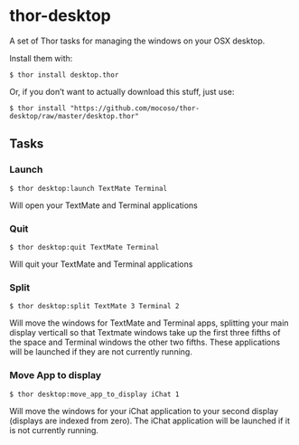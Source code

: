 # thor-desktop

A set of Thor tasks for managing the windows on your OSX desktop.

Install them with:

    $ thor install desktop.thor

Or, if you don’t want to actually download this stuff, just use:

    $ thor install "https://github.com/mocoso/thor-desktop/raw/master/desktop.thor"

## Tasks

### Launch

    $ thor desktop:launch TextMate Terminal

Will open your TextMate and Terminal applications

### Quit

    $ thor desktop:quit TextMate Terminal

Will quit your TextMate and Terminal applications

### Split

    $ thor desktop:split TextMate 3 Terminal 2

Will move the windows for TextMate and Terminal apps, splitting your main display verticall so that Textmate windows take up the first three fifths of the space and Terminal windows the other two fifths. These applications will be launched if they are not currently running.

### Move App to display

    $ thor desktop:move_app_to_display iChat 1

Will move the windows for your iChat application to your second display (displays are indexed from zero). The iChat application will be launched if it is not currently running.